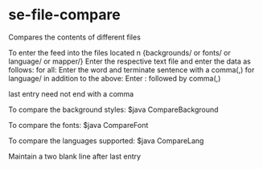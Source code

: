 # se-file-compare
Compares the contents of different files

To enter the feed into the files located n {backgrounds/ or fonts/ or language/ or mapper/}
Enter the respective text file and enter the data as follows:
for all:
    Enter the word and terminate sentence with a comma(,)
for language/ in addition to the above:
    Enter <file extension>:<language> followed by comma(,)

last entry need not end with a comma

To compare the background styles:
    $java CompareBackground

To compare the fonts:
    $java CompareFont

To compare the languages supported:
    $java CompareLang

Maintain a two blank line after last entry